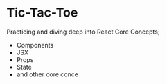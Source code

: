 # Tic-Tac-Toe

Practicing and diving deep into React Core Concepts; 
- Components
- JSX
- Props
- State
- and other core conce




